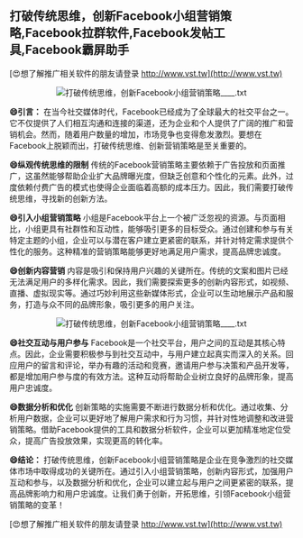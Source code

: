 ## **打破传统思维，创新Facebook小组营销策略,Facebook拉群软件,Facebook发帖工具,Facebook霸屏助手**

[😍想了解推广相关软件的朋友请登录 http://www.vst.tw](http://www.vst.tw)

 <center><img src="https://vst.tw/MP4/tuiguang/png/3.png" alt="打破传统思维，创新Facebook小组营销策略____.txt"></center>

**😄引言：**
在当今社交媒体时代，Facebook已经成为了全球最大的社交平台之一。它不仅提供了人们相互沟通和连接的渠道，还为企业和个人提供了广阔的推广和营销机会。然而，随着用户数量的增加，市场竞争也变得愈发激烈。要想在Facebook上脱颖而出，打破传统思维、创新营销策略是至关重要的。

**😄纵观传统思维的限制**
传统的Facebook营销策略主要依赖于广告投放和页面推广，这虽然能够帮助企业扩大品牌曝光度，但缺乏创意和个性化的元素。此外，过度依赖付费广告的模式也使得企业面临着高额的成本压力。因此，我们需要打破传统思维，寻找新的创新方法。

**😄引入小组营销策略**
小组是Facebook平台上一个被广泛忽视的资源。与页面相比，小组更具有社群性和互动性，能够吸引更多的目标受众。通过创建和参与有关特定主题的小组，企业可以与潜在客户建立更紧密的联系，并针对特定需求提供个性化的服务。这种精准的营销策略能够更好地满足用户需求，提高品牌忠诚度。

**😄创新内容营销**
内容是吸引和保持用户兴趣的关键所在。传统的文案和图片已经无法满足用户的多样化需求。因此，我们需要探索更多的创新内容形式，如视频、直播、虚拟现实等。通过巧妙利用这些新媒体形式，企业可以生动地展示产品和服务，打造与众不同的品牌形象，吸引更多的用户关注。

 <center><img src="https://vst.tw/MP4/tuiguang/png/1.png" alt="打破传统思维，创新Facebook小组营销策略____.txt"></center>

**😄社交互动与用户参与**
Facebook是一个社交平台，用户之间的互动是其核心特点。因此，企业需要积极参与到社交互动中，与用户建立起真实而深入的关系。回应用户的留言和评论，举办有趣的活动和竞赛，邀请用户参与决策和产品开发等，都是增加用户参与度的有效方法。这种互动将帮助企业树立良好的品牌形象，提高用户忠诚度。

**😄数据分析和优化**
创新策略的实施需要不断进行数据分析和优化。通过收集、分析用户数据，企业可以更好地了解用户需求和行为习惯，并针对性地调整和改进营销策略。借助Facebook提供的工具和数据分析软件，企业可以更加精准地定位受众，提高广告投放效果，实现更高的转化率。

**😄结论：**
打破传统思维，创新Facebook小组营销策略是企业在竞争激烈的社交媒体市场中取得成功的关键所在。通过引入小组营销策略，创新内容形式，加强用户互动和参与，以及数据分析和优化，企业可以建立起与用户之间更紧密的联系，提高品牌影响力和用户忠诚度。让我们勇于创新，开拓思维，引领Facebook小组营销策略的变革！

[😍想了解推广相关软件的朋友请登录 http://www.vst.tw](http://www.vst.tw)



